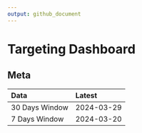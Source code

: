 ```yaml
---
output: github_document
---
```


# Targeting Dashboard



## Meta


|Data           |Latest     |
|:--------------|:----------|
|30 Days Window |2024-03-29 |
|7 Days Window  |2024-03-20 |
